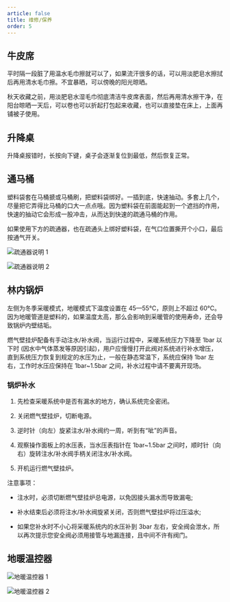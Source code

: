 ```yaml
---
article: false
title: 维修/保养
order: 5
---
```


## 牛皮席

平时隔一段脏了用温水毛巾擦就可以了，如果流汗很多的话，可以用淡肥皂水擦拭后再用清水毛巾擦。不宜暴晒，可以傍晚的阳光晾晒。

秋天收藏之前，用淡肥皂水湿毛巾彻底清洁牛皮席表面，然后再用清水擦干净，在阳台晾晒一天后，可以卷也可以折起打包起来收藏，也可以直接垫在床上，上面再铺被子使用。

## 升降桌

升降桌报错时，长按向下键，桌子会逐渐复位到最低，然后恢复正常。

## 通马桶

塑料袋套在马桶搋或马桶刷，把塑料袋绑好。一插到底，快速抽动。多套上几个，尽量把它弄得比马桶的口大一点点哦。因为塑料袋在前面能起到一个遮挡的作用，快速的抽动它会形成一股冲击，从而达到快速的疏通马桶的作用。

如果使用下方的疏通器，也在疏通头上绑好塑料袋，在气口位置撕开个小口，最后按通气开关。

![疏通器说明 1](https://img.newzone.top/2022-06-10-14-55-01.png?imageMogr2/format/webp)

![疏通器说明 2](https://img.newzone.top/2022-06-10-14-55-14.png?imageMogr2/format/webp)

## 林内锅炉

左侧为冬季采暖模式，地暖模式下温度设置在 45—55℃，原则上不超过 60℃。因为地暖管道是塑料的，如果温度太高，那么会影响到采暖管的使用寿命，还会导致锅炉内壁结垢。

燃气壁挂炉配备有手动注水/补水阀，当运行过程中，采暖系统压力下降至 1bar 以下时 (因水中气体蒸发等原因引起)，用户应慢慢打开此阀对系统进行补水增压，直到系统压力恢复到规定的水压为止，一般在静态常温下，系统应保持 1bar 左右，工作时水压应保持在 1bar~1.5bar 之间，补水过程中请不要离开现场。

### 锅炉补水

1. 先检查采暖系统中是否有漏水的地方，确认系统完全密闭。

2. 关闭燃气壁挂炉，切断电源。

3. 逆时针（向左）旋紧注水/补水阀约一周，听到有“呲”的声音。

4. 观察操作面板上的水压表，当水压表指针在 1bar~1.5bar 之间时，顺时针（向右）旋转注水/补水阀手柄关闭注水/补水阀。

5. 开机运行燃气壁挂炉。

注意事项：

- 注水时，必须切断燃气壁挂炉总电源，以免因接头漏水而导致漏电;

- 补水结束后必须将注水/补水阀旋紧关闭，否则燃气壁挂炉将过压溢水;

- 如果您补水时不小心将采暖系统内的水压补到 3bar 左右，安全阀会泄水，所以再次提示您安全阀必须用接管与地漏连接，且中间不许有阀门。

## 地暖温控器

![地暖温控器 1](https://img.newzone.top/2022-06-10-14-58-21.png?imageMogr2/format/webp)

![地暖温控器 2](https://img.newzone.top/2022-06-10-14-58-32.png?imageMogr2/format/webp)
